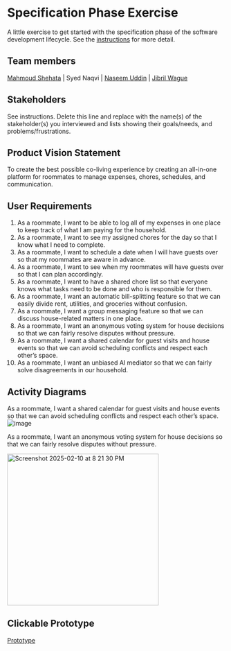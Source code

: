 # Specification Phase Exercise

A little exercise to get started with the specification phase of the software development lifecycle. See the [instructions](instructions.md) for more detail.

## Team members

[Mahmoud Shehata](https://github.com/MahmoudS1201) | 
Syed Naqvi | 
[Naseem Uddin](https://github.com/naseem-student) |
[Jibril Wague](https://github.com/Jibril1010)

## Stakeholders

See instructions. Delete this line and replace with the name(s) of the stakeholder(s) you interviewed and lists showing their goals/needs, and problems/frustrations.

## Product Vision Statement

To create the best possible co-living experience by creating an all-in-one platform for roommates to manage expenses, chores, schedules, and communication.

## User Requirements

1. As a roommate, I want to be able to log all of my expenses in one place to keep track of what I am paying for the household.
2. As a roommate, I want to see my assigned chores for the day so that I know what I need to complete.
3. As a roommate, I want to schedule a date when I will have guests over so that my roommates are aware in advance.
4. As a roommate, I want to see when my roommates will have guests over so that I can plan accordingly.
5. As a roommate, I want to have a shared chore list so that everyone knows what tasks need to be done and who is responsible for them.
6. As a roommate, I want an automatic bill-splitting feature so that we can easily divide rent, utilities, and groceries without confusion.
7. As a roommate, I want a group messaging feature so that we can discuss house-related matters in one place.
8. As a roommate, I want an anonymous voting system for house decisions so that we can fairly resolve disputes without pressure.
9. As a roommate, I want a shared calendar for guest visits and house events so that we can avoid scheduling conflicts and respect each other’s space.
10. As a roommate, I want an unbiased AI mediator so that we can fairly solve disagreements in our household.

## Activity Diagrams

As a roommate, I want a shared calendar for guest visits and house events so that we can avoid scheduling conflicts and respect each other’s space.
![image](https://github.com/user-attachments/assets/e1ec42d5-ecd0-4c0f-b5ed-802105cfb077)

As a roommate, I want an anonymous voting system for house decisions so that we can fairly resolve disputes without pressure.

<img width="350" alt="Screenshot 2025-02-10 at 8 21 30 PM" src="https://github.com/user-attachments/assets/7e16cfb2-5650-4aba-8736-ac568d79f131" />

## Clickable Prototype

[Prototype]()
